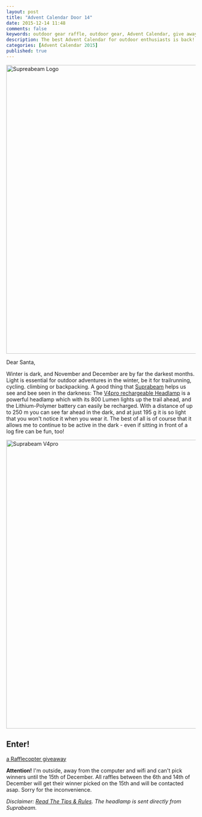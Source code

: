 ```yaml
---
layout: post
title: "Advent Calendar Door 14"
date: 2015-12-14 11:48
comments: false
keywords: outdoor gear raffle, outdoor gear, Advent Calendar, give away
description: The best Advent Calendar for outdoor enthusiasts is back! Full of sweet prizes which will enhance your adventures and make them more ultralight & fun!
categories: [Advent Calendar 2015]
published: true
---
```


<a data-flickr-embed="true"  href="https://hikinginfinland.com/2015/12/advent-calendar-door-14.html" title="Supreabeam Logo"><img src="https://farm1.staticflickr.com/716/23564463625_ae1c293a7e_b.jpg" width="1024" height="768" alt="Supreabeam Logo"></a><script async src="//embedr.flickr.com/assets/client-code.js" charset="utf-8"></script>

<!-- more -->

Dear Santa,

Winter is dark, and November and December are by far the darkest months. Light is essential for outdoor adventures in the winter, be it for trailrunning, cycling. climbing or backpacking. A good thing that [Suprabeam](http://www.suprabeam.com/uk/index.html) helps us see and bee seen in the darkness: The [V4pro rechargeable Headlamp](http://www.suprabeam.com/uk/products/v4pro-rechargeable) is a powerful headlamp which with its 800 Lumen lights up the trail ahead, and the Lithium-Polymer battery can easily be recharged. With a distance of up to 250 m you can see far ahead in the dark, and at just 195 g it is so light that you won't notice it when you wear it. The best of all is of course that it allows me to continue to be active in the dark - even if sitting in front of a log fire can be fun, too!

<a data-flickr-embed="true"  href="https://www.flickr.com/photos/hendrikmorkel/23564463015/in/dateposted/" title="Suprabeam V4pro"><img src="https://farm1.staticflickr.com/739/23564463015_a715425dd5_b.jpg" width="1024" height="768" alt="Suprabeam V4pro"></a><script async src="//embedr.flickr.com/assets/client-code.js" charset="utf-8"></script>

## Enter!

<a class="rcptr" href="http://www.rafflecopter.com/rafl/display/2eafd89573/" rel="nofollow" data-raflid="2eafd89573" data-theme="classic" data-template="547b1bf514e3887a6c34e3c0" id="rcwidget_49w08n0w">a Rafflecopter giveaway</a>
<script src="https://widget-prime.rafflecopter.com/launch.js"></script>

**Attention!** I'm outside, away from the computer and wifi and can't pick winners until the 15th of December. All raffles between the 6th and 14th of December will get their winner picked on the 15th and will be contacted asap. Sorry for the inconvenience. 

*Disclaimer: [Read The Tips & Rules](https://hikinginfinland.com/2015/11/advent-calendar-2015-the-rules.html). The headlamp is sent directly from Suprabeam.*